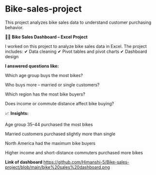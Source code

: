 # Bike-sales-project
This project analyzes bike sales data to understand customer purchasing behavior.

🚴‍♀ **Bike Sales Dashboard – Excel Project**

I worked on this project to analyze bike sales data in Excel.
The project includes:
✔ Data cleaning
✔ Pivot tables and pivot charts
✔ Dashboard design

**I answered questions like:**

Which age group buys the most bikes?

Who buys more – married or single customers?

Which region has the most bike buyers?

Does income or commute distance affect bike buying?

📈 **Insights:**

Age group 35–44 purchased the most bikes

Married customers purchased slightly more than single

North America had the maximum bike buyers

Higher income and short-distance commuters purchased more bikes

**Link of dashboard**
https://github.com/Himanshi-5/Bike-sales-project/blob/main/bike%20sales%20dashboard.png

